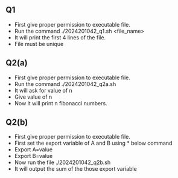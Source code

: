 ## Q1
* First give proper permission to executable file.
* Run the command ./2024201042_q1.sh <file_name>
* It will print the first 4 lines of the file.
* File must be unique

## Q2(a)
* First give proper permission to executable file.
* Run the command ./2024201042_q2a.sh
* It will ask for value of n
* Give value of n
* Now it will print n fibonacci numbers.

## Q2(b)
* First give proper permission to executable file.
* First set the export variable of A and B using * below command
* Export A=value
* Export B=value
* Now run the file ./2024201042_q2b.sh
* It will output the sum of the those export variable
